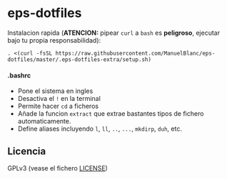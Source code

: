 
# eps-dotfiles #

Instalacion rapida (**ATENCION:** pipear `curl` a `bash` es **peligroso**, ejecutar bajo tu propia responsabilidad):

	. <(curl -fsSL https://raw.githubusercontent.com/ManuelBlanc/eps-dotfiles/master/.eps-dotfiles-extra/setup.sh)

#### .bashrc ####
* Pone el sistema en ingles
* Desactiva el `!` en la terminal
* Permite hacer `cd` a ficheros
* Añade la funcion `extract` que extrae bastantes tipos de fichero automaticamente.
* Define aliases incluyendo `l`, `ll`, `..`, `...`, `mkdirp`, `duh`, etc.

## Licencia ##
GPLv3 (vease el fichero [LICENSE](./LICENSE))

